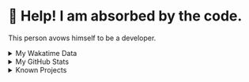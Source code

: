 # 🥺 Help! I am absorbed by the code. 

This person avows himself to be a developer.

<details>

<summary>My Wakatime Data</summary>

<!--START_SECTION:waka-->
![Lines of code](https://img.shields.io/badge/From%20Hello%20World%20I%27ve%20Written-8.8%20million%20lines%20of%20code-blue)

**🐱 My GitHub Data** 

> 📦 759.3 kB Used in GitHub's Storage 
 > 
> 🏆 210 Contributions in the Year 2024
 > 
> 🚫 Not Opted to Hire
 > 
> 📜 86 Public Repositories 
 > 
> 🔑 26 Private Repositories 
 > 
**I'm an Early 🐤** 

```text
🌞 Morning                2094 commits        ██████░░░░░░░░░░░░░░░░░░░   24.18 % 
🌆 Daytime                3666 commits        ███████████░░░░░░░░░░░░░░   42.33 % 
🌃 Evening                2827 commits        ████████░░░░░░░░░░░░░░░░░   32.64 % 
🌙 Night                  74 commits          ░░░░░░░░░░░░░░░░░░░░░░░░░   00.85 % 
```
📅 **I'm Most Productive on Wednesday** 

```text
Monday                   1062 commits        ███░░░░░░░░░░░░░░░░░░░░░░   12.26 % 
Tuesday                  1504 commits        ████░░░░░░░░░░░░░░░░░░░░░   17.37 % 
Wednesday                1520 commits        ████░░░░░░░░░░░░░░░░░░░░░   17.55 % 
Thursday                 1226 commits        ████░░░░░░░░░░░░░░░░░░░░░   14.16 % 
Friday                   1284 commits        ████░░░░░░░░░░░░░░░░░░░░░   14.83 % 
Saturday                 1105 commits        ███░░░░░░░░░░░░░░░░░░░░░░   12.76 % 
Sunday                   960 commits         ███░░░░░░░░░░░░░░░░░░░░░░   11.08 % 
```


**I Mostly Code in Go** 

```text
Python                   22 repos            ██████░░░░░░░░░░░░░░░░░░░   22.22 % 
TeX                      6 repos             ██░░░░░░░░░░░░░░░░░░░░░░░   06.06 % 
Swift                    3 repos             █░░░░░░░░░░░░░░░░░░░░░░░░   03.03 % 
Shell                    2 repos             █░░░░░░░░░░░░░░░░░░░░░░░░   02.02 % 
Rust                     2 repos             █░░░░░░░░░░░░░░░░░░░░░░░░   02.02 % 
```




 Last Updated on 25/01/2024 01:19:47 UTC
<!--END_SECTION:waka-->

</details>

<details>
 
 <summary>My GitHub Stats</summary>

[![CDFMLR's github stats](https://github-readme-stats.vercel.app/api?username=cdfmlr&count_private=true&show_icons=true)](https://github.com/anuraghazra/github-readme-stats)
 
</details>

<details>

<summary>Known Projects</summary>

[![Star History Chart](https://api.star-history.com/svg?repos=cdfmlr/pyflowchart,cdfmlr/muvtuber,cdfmlr/crud,cdfmlr/murecom-verse-1,cdfmlr/murecom-intro&type=Date)](https://star-history.com/#cdfmlr/pyflowchart&cdfmlr/muvtuber&cdfmlr/crud&cdfmlr/murecom-verse-1&cdfmlr/murecom-intro&Date)

 </details>
